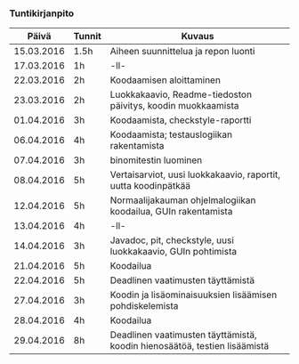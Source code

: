 ﻿### Tuntikirjanpito
Päivä | Tunnit | Kuvaus
--------------- | ----- | ------
15.03.2016 | 1.5h | Aiheen suunnittelua ja repon luonti
17.03.2016 | 1h | -ll-
22.03.2016 | 2h | Koodaamisen aloittaminen
23.03.2016 | 2h | Luokkakaavio, Readme-tiedoston päivitys, koodin muokkaamista
01.04.2016 | 3h | Koodaamista, checkstyle-raportti
06.04.2016 | 4h | Koodaamista; testauslogiikan rakentamista
07.04.2016 | 3h | binomitestin luominen
08.04.2016 | 5h | Vertaisarviot, uusi luokkakaavio, raportit, uutta koodinpätkää
12.04.2016 | 5h | Normaalijakauman ohjelmalogiikan koodailua, GUIn rakentamista
13.04.2016 | 4h | -ll-
14.04.2016 | 3h | Javadoc, pit, checkstyle, uusi luokkakaavio, GUIn pohtimista
21.04.2016 | 5h | Koodailua
22.04.2016 | 5h | Deadlinen vaatimusten täyttämistä
27.04.2016 | 3h | Koodin ja lisäominaisuuksien lisäämisen pohdiskelemista
28.04.2016 | 4h | Koodailua
29.04.2016 | 8h | Deadlinen vaatimusten täyttämistä, koodin hienosäätöä, testien lisäämistä